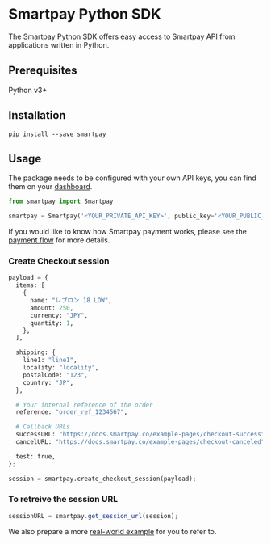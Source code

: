 # Smartpay Python SDK

The Smartpay Python SDK offers easy access to Smartpay API from applications written in Python.

## Prerequisites

Python v3+

## Installation

```shell
pip install --save smartpay
```

## Usage

The package needs to be configured with your own API keys, you can find them on your [dashboard](https://dashboard.smartpay.co/settings/credentials).

```python
from smartpay import Smartpay

smartpay = Smartpay('<YOUR_PRIVATE_API_KEY>', public_key='<YOUR_PUBLIC_API_KEY>');
```

If you would like to know how Smartpay payment works, please see the [payment flow](https://docs.smartpay.co/#payment_flow) for more details.

### Create Checkout session

```python
payload = {
  items: [
    {
      name: "レブロン 18 LOW",
      amount: 250,
      currency: "JPY",
      quantity: 1,
    },
  ],

  shipping: {
    line1: "line1",
    locality: "locality",
    postalCode: "123",
    country: "JP",
  },

  # Your internal reference of the order
  reference: "order_ref_1234567",

  # Callback URLs
  successURL: "https://docs.smartpay.co/example-pages/checkout-successful",
  cancelURL: "https://docs.smartpay.co/example-pages/checkout-canceled",

  test: true,
};

session = smartpay.create_checkout_session(payload);
```

### To retreive the session URL

```javascript
sessionURL = smartpay.get_session_url(session);
```

We also prepare a more [real-world example](https://github.com/smartpay-co/integration-examples/blob/main/server/python/server.py) for you to refer to.
